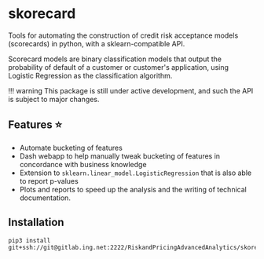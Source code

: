 # skorecard

Tools for automating the construction of credit risk acceptance models (scorecards) in python, with a sklearn-compatible API.

Scorecard models are binary classification models that output the probability of default of a customer or customer's application, using Logistic Regression as the classification algorithm.

!!! warning
    This package is still under active development, and such the API is subject to major changes.

## Features ⭐

- Automate bucketing of features
- Dash webapp to help manually tweak bucketing of features in concordance with business knowledge
- Extension to `sklearn.linear_model.LogisticRegression` that is also able to report p-values
- Plots and reports to speed up the analysis and the writing of technical documentation.

## Installation

```shell
pip3 install git+ssh://git@gitlab.ing.net:2222/RiskandPricingAdvancedAnalytics/skorecard.git
```